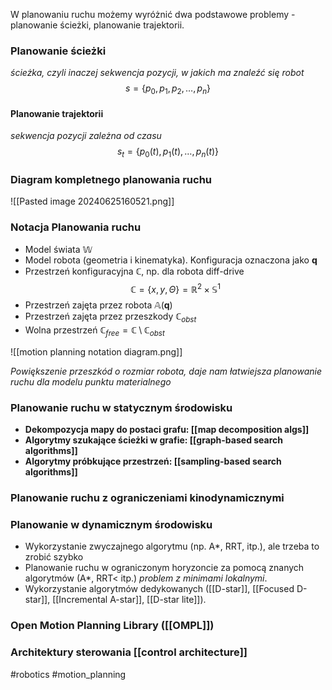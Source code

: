 W planowaniu ruchu możemy wyróżnić dwa podstawowe problemy - planowanie ścieżki, planowanie trajektorii.
### Planowanie ścieżki
*ścieżka, czyli inaczej sekwencja pozycji, w jakich ma znaleźć się robot*
$$
s = \left\{p_0, p_1, p_2, \dots, p_n \right\}
$$
#### Planowanie trajektorii
*sekwencja pozycji zależna od czasu*
$$
s_t = \left\{p_0(t), p_1(t), \dots, p_n(t)\right\}
$$
### Diagram kompletnego planowania ruchu
![[Pasted image 20240625160521.png]]
### Notacja Planowania ruchu
- Model świata $\mathbb{W}$
- Model robota (geometria i kinematyka). Konfiguracja oznaczona jako $\mathbf{q}$
- Przestrzeń konfiguracyjna $\mathbb{C}$, np. dla robota diff-drive
$$
\mathbb{C} = \left\{x, y, \Theta \right\} = \mathbb{R}^2 \times \mathbb{S}^1
$$
- Przestrzeń zajęta przez robota $\mathbb{A}(\mathbf{q})$
- Przestrzeń zajęta przez przeszkody $\mathbb{C}_{obst}$
- Wolna przestrzeń $\mathbb{C}_{free} = \mathbb{C} \setminus \mathbb{C}_{obst}$

 ![[motion planning notation diagram.png]]

*Powiększenie przeszkód o rozmiar robota, daje nam łatwiejsza planowanie ruchu dla modelu punktu materialnego*

### Planowanie ruchu w statycznym środowisku
- **Dekompozycja mapy do postaci grafu: [[map decomposition algs]]**
- **Algorytmy szukające ścieżki w grafie:  [[graph-based search algorithms]]**
- **Algorytmy próbkujące przestrzeń: [[sampling-based search algorithms]]**

### Planowanie ruchu z ograniczeniami kinodynamicznymi

### Planowanie w dynamicznym środowisku
- Wykorzystanie zwyczajnego algorytmu (np. A*, RRT, itp.), ale trzeba to zrobić szybko
- Planowanie ruchu w ograniczonym horyzoncie za pomocą znanych algorytmów (A*, RRT< itp.) *problem z minimami lokalnymi*.
- Wykorzystanie algorytmów dedykowanych ([[D-star]], [[Focused D-star]], [[Incremental A-star]], [[D-star lite]]).
### Open Motion Planning Library ([[OMPL]])

### Architektury sterowania [[control architecture]]




#robotics #motion_planning 